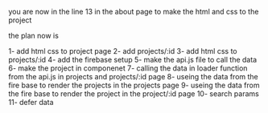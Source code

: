 
you are now in the line 13 in the about page
to make the html and css to the project


the plan now is

1- add html css to project page
2- add projects/:id 
3- add html css to projects/:id
4- add the firebase setup
5- make the api.js file to call the data
6- make the project in componenet
7- calling the data in loader function from the api.js in projects and projects/:id page
8- useing the data from the fire base to render the projects in the projects page
9- useing the data from the fire base to render the project in the project/:id page
10- search params
11- defer data